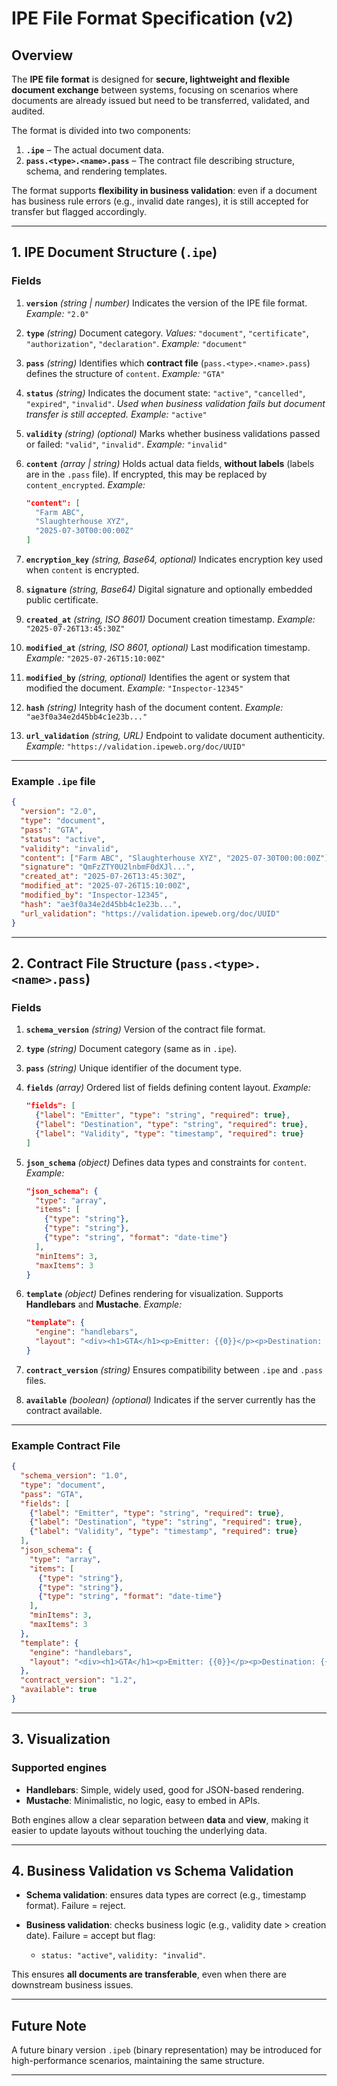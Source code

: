 # IPE File Format Specification (v2)

## Overview

The **IPE file format** is designed for **secure, lightweight and flexible document exchange** between systems, focusing on scenarios where documents are already issued but need to be transferred, validated, and audited.

The format is divided into two components:

1. **`.ipe`** – The actual document data.
2. **`pass.<type>.<name>.pass`** – The contract file describing structure, schema, and rendering templates.

The format supports **flexibility in business validation**: even if a document has business rule errors (e.g., invalid date ranges), it is still accepted for transfer but flagged accordingly.

---

## 1. IPE Document Structure (`.ipe`)

### Fields

1. **`version`** *(string | number)*
   Indicates the version of the IPE file format.
   *Example:* `"2.0"`

2. **`type`** *(string)*
   Document category.
   *Values:* `"document"`, `"certificate"`, `"authorization"`, `"declaration"`.
   *Example:* `"document"`

3. **`pass`** *(string)*
   Identifies which **contract file** (`pass.<type>.<name>.pass`) defines the structure of `content`.
   *Example:* `"GTA"`

4. **`status`** *(string)*
   Indicates the document state: `"active"`, `"cancelled"`, `"expired"`, `"invalid"`.
   *Used when business validation fails but document transfer is still accepted.*
   *Example:* `"active"`

5. **`validity`** *(string)* *(optional)*
   Marks whether business validations passed or failed: `"valid"`, `"invalid"`.
   *Example:* `"invalid"`

6. **`content`** *(array | string)*
   Holds actual data fields, **without labels** (labels are in the `.pass` file).
   If encrypted, this may be replaced by `content_encrypted`.
   *Example:*

   ```json
   "content": [
     "Farm ABC",
     "Slaughterhouse XYZ",
     "2025-07-30T00:00:00Z"
   ]
   ```

7. **`encryption_key`** *(string, Base64, optional)*
   Indicates encryption key used when `content` is encrypted.

8. **`signature`** *(string, Base64)*
   Digital signature and optionally embedded public certificate.

9. **`created_at`** *(string, ISO 8601)*
   Document creation timestamp.
   *Example:* `"2025-07-26T13:45:30Z"`

10. **`modified_at`** *(string, ISO 8601, optional)*
    Last modification timestamp.
    *Example:* `"2025-07-26T15:10:00Z"`

11. **`modified_by`** *(string, optional)*
    Identifies the agent or system that modified the document.
    *Example:* `"Inspector-12345"`

12. **`hash`** *(string)*
    Integrity hash of the document content.
    *Example:* `"ae3f0a34e2d45bb4c1e23b..."`

13. **`url_validation`** *(string, URL)*
    Endpoint to validate document authenticity.
    *Example:* `"https://validation.ipeweb.org/doc/UUID"`

---

### Example `.ipe` file

```json
{
  "version": "2.0",
  "type": "document",
  "pass": "GTA",
  "status": "active",
  "validity": "invalid",
  "content": ["Farm ABC", "Slaughterhouse XYZ", "2025-07-30T00:00:00Z"],
  "signature": "QmFzZTY0U2lnbmF0dXJl...",
  "created_at": "2025-07-26T13:45:30Z",
  "modified_at": "2025-07-26T15:10:00Z",
  "modified_by": "Inspector-12345",
  "hash": "ae3f0a34e2d45bb4c1e23b...",
  "url_validation": "https://validation.ipeweb.org/doc/UUID"
}
```

---

## 2. Contract File Structure (`pass.<type>.<name>.pass`)

### Fields

1. **`schema_version`** *(string)*
   Version of the contract file format.

2. **`type`** *(string)*
   Document category (same as in `.ipe`).

3. **`pass`** *(string)*
   Unique identifier of the document type.

4. **`fields`** *(array)*
   Ordered list of fields defining content layout.
   *Example:*

   ```json
   "fields": [
     {"label": "Emitter", "type": "string", "required": true},
     {"label": "Destination", "type": "string", "required": true},
     {"label": "Validity", "type": "timestamp", "required": true}
   ]
   ```

5. **`json_schema`** *(object)*
   Defines data types and constraints for `content`.
   *Example:*

   ```json
   "json_schema": {
     "type": "array",
     "items": [
       {"type": "string"},
       {"type": "string"},
       {"type": "string", "format": "date-time"}
     ],
     "minItems": 3,
     "maxItems": 3
   }
   ```

6. **`template`** *(object)*
   Defines rendering for visualization. Supports **Handlebars** and **Mustache**.
   *Example:*

   ```json
   "template": {
     "engine": "handlebars",
     "layout": "<div><h1>GTA</h1><p>Emitter: {{0}}</p><p>Destination: {{1}}</p><p>Validity: {{2}}</p></div>"
   }
   ```

7. **`contract_version`** *(string)*
   Ensures compatibility between `.ipe` and `.pass` files.

8. **`available`** *(boolean)* *(optional)*
   Indicates if the server currently has the contract available.

---

### Example Contract File

```json
{
  "schema_version": "1.0",
  "type": "document",
  "pass": "GTA",
  "fields": [
    {"label": "Emitter", "type": "string", "required": true},
    {"label": "Destination", "type": "string", "required": true},
    {"label": "Validity", "type": "timestamp", "required": true}
  ],
  "json_schema": {
    "type": "array",
    "items": [
      {"type": "string"},
      {"type": "string"},
      {"type": "string", "format": "date-time"}
    ],
    "minItems": 3,
    "maxItems": 3
  },
  "template": {
    "engine": "handlebars",
    "layout": "<div><h1>GTA</h1><p>Emitter: {{0}}</p><p>Destination: {{1}}</p><p>Validity: {{2}}</p></div>"
  },
  "contract_version": "1.2",
  "available": true
}
```

---

## 3. Visualization

### Supported engines

* **Handlebars**: Simple, widely used, good for JSON-based rendering.
* **Mustache**: Minimalistic, no logic, easy to embed in APIs.

Both engines allow a clear separation between **data** and **view**, making it easier to update layouts without touching the underlying data.

---

## 4. Business Validation vs Schema Validation

* **Schema validation**: ensures data types are correct (e.g., timestamp format). Failure = reject.
* **Business validation**: checks business logic (e.g., validity date > creation date). Failure = accept but flag:

  * `status: "active"`, `validity: "invalid"`.

This ensures **all documents are transferable**, even when there are downstream business issues.

---


## Future Note

A future binary version `.ipeb` (binary representation) may be introduced for high-performance scenarios, maintaining the same structure.

---
